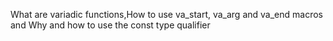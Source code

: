 What are variadic functions,How to use va_start, va_arg and va_end macros and Why and how to use the const type qualifier
